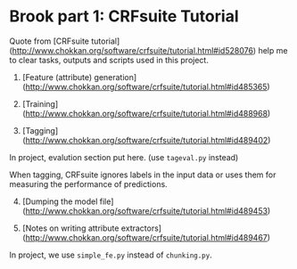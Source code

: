 # Brook part 1: CRFsuite Tutorial

Quote from [CRFsuite tutorial] (http://www.chokkan.org/software/crfsuite/tutorial.html#id528076) help me to clear tasks, outputs and scripts used in this project.

1. [Feature (attribute) generation] (http://www.chokkan.org/software/crfsuite/tutorial.html#id485365)

2. [Training] (http://www.chokkan.org/software/crfsuite/tutorial.html#id488968)

3. [Tagging] (http://www.chokkan.org/software/crfsuite/tutorial.html#id489402)
  
  In project, evalution section put here. (use `tageval.py` instead)
  
  When tagging, CRFsuite ignores labels in the input data or uses them for measuring the performance of predictions.

4. [Dumping the model file] (http://www.chokkan.org/software/crfsuite/tutorial.html#id489453)

5. [Notes on writing attribute extractors] (http://www.chokkan.org/software/crfsuite/tutorial.html#id489467)

  In project, we use `simple_fe.py` instead of `chunking.py`.
